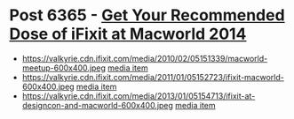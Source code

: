 # Post 6365 - [Get Your Recommended Dose of iFixit at Macworld 2014](https://www.ifixit.com/News/6365/get-your-recommended-dose-of-ifixit-at-macworld-2014)

- https://valkyrie.cdn.ifixit.com/media/2010/02/05151339/macworld-meetup-600x400.jpeg [media item](media-28577.md)
- https://valkyrie.cdn.ifixit.com/media/2011/01/05152723/ifixit-macworld-600x400.jpeg [media item](media-28486.md)
- https://valkyrie.cdn.ifixit.com/media/2013/01/05154713/ifixit-at-designcon-and-macworld-600x400.jpeg [media item](media-28215.md)